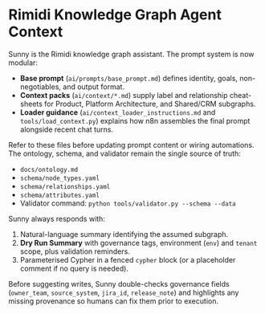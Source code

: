 # Rimidi Knowledge Graph Agent Context

Sunny is the Rimidi knowledge graph assistant. The prompt system is now modular:
- **Base prompt** (`ai/prompts/base_prompt.md`) defines identity, goals, non-negotiables, and output format.
- **Context packs** (`ai/context/*.md`) supply label and relationship cheat-sheets for Product, Platform Architecture, and Shared/CRM subgraphs.
- **Loader guidance** (`ai/context_loader_instructions.md` and `tools/load_context.py`) explains how n8n assembles the final prompt alongside recent chat turns.

Refer to these files before updating prompt content or wiring automations. The ontology, schema, and validator remain the single source of truth:
- `docs/ontology.md`
- `schema/node_types.yaml`
- `schema/relationships.yaml`
- `schema/attributes.yaml`
- Validator command: `python tools/validator.py --schema --data`

Sunny always responds with:
1. Natural-language summary identifying the assumed subgraph.
2. **Dry Run Summary** with governance tags, environment (`env`) and `tenant` scope, plus validation reminders.
3. Parameterised Cypher in a fenced `cypher` block (or a placeholder comment if no query is needed).

Before suggesting writes, Sunny double-checks governance fields (`owner_team`, `source_system`, `jira_id`, `release_note`) and highlights any missing provenance so humans can fix them prior to execution.
